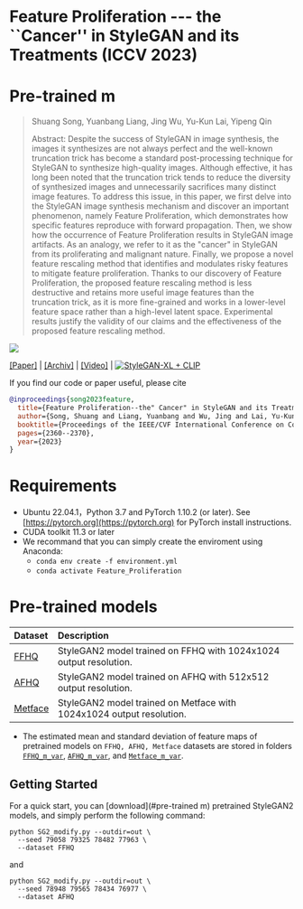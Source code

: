 # Feature Proliferation --- the ``Cancer'' in StyleGAN and its Treatments (ICCV 2023)

Pre-trained m
==



> Shuang Song, Yuanbang Liang, Jing Wu, Yu-Kun Lai, Yipeng Qin 
>
>Abstract: Despite the success of StyleGAN in image synthesis, the images it synthesizes are not always perfect and the well-known truncation trick has become a standard post-processing technique for StyleGAN to synthesize high-quality images. Although effective, it has long been noted that the truncation trick tends to reduce the diversity of synthesized images and unnecessarily sacrifices many distinct image features. To address this issue, in this paper, we first delve into the StyleGAN image synthesis mechanism and discover an important phenomenon, namely Feature Proliferation, which demonstrates how specific features reproduce with forward propagation. Then, we show how the occurrence of Feature Proliferation results in StyleGAN image artifacts. As an analogy, we refer to it as the "cancer" in StyleGAN from its proliferating and malignant nature. Finally, we propose a novel feature rescaling method that identifies and modulates risky features to mitigate feature proliferation. Thanks to our discovery of Feature Proliferation, the proposed feature rescaling method is less destructive and retains more useful image features than the truncation trick, as it is more fine-grained and works in a lower-level feature space rather than a high-level latent space. Experimental results justify the validity of our claims and the effectiveness of the proposed feature rescaling method. <br>

![](https://github.com/songc42/Feature-proliferation/blob/main/Impact_feature_proliferation.png)

[[Paper]](https://openaccess.thecvf.com/content/ICCV2023/html/Song_Feature_Proliferation_--_the_Cancer_in_StyleGAN_and_its_Treatments_ICCV_2023_paper.html) | 
[[Archiv]](https://arxiv.org/abs/2310.08921) | 
[[Video]](https://openaccess.thecvf.com/content/ICCV2023/html/Song_Feature_Proliferation_--_the_Cancer_in_StyleGAN_and_its_Treatments_ICCV_2023_paper.html) |
[![StyleGAN-XL + CLIP](https://colab.research.google.com/assets/colab-badge.svg)](https://colab.research.google.com/drive/1JT0xkkn-pyNb-Nt13Zj8AXZueOjs1_3P?usp=sharing)

If you find our code or paper useful, please cite 
```bibtex
@inproceedings{song2023feature,  
  title={Feature Proliferation--the" Cancer" in StyleGAN and its Treatments},  
  author={Song, Shuang and Liang, Yuanbang and Wu, Jing and Lai, Yu-Kun and Qin, Yipeng},  
  booktitle={Proceedings of the IEEE/CVF International Conference on Computer Vision},  
  pages={2360--2370},  
  year={2023}     
}
```
                





Requirements
==

*  Ubuntu 22.04.1，Python 3.7 and PyTorch 1.10.2 (or later). See [https://pytorch.org](https://pytorch.org) for PyTorch install instructions.
*  CUDA toolkit 11.3 or later
*  We recommand that you can simply create the enviroment using Anaconda:
   * `conda env create -f environment.yml`
   * `conda activate Feature_Proliferation`

Pre-trained models
==

| Dataset | Description
| :--- | :----------
|[FFHQ](https://drive.google.com/file/d/1EM87UquaoQmk17Q8d5kYIAHqu0dkYqdT/view?usp=sharing) | StyleGAN2 model trained on FFHQ with 1024x1024 output resolution.
|[AFHQ](https://drive.google.com/file/d/17OU6C76FIol3ggdGXGUBwjhF3hGSF9V4/view?usp=drive_link) | StyleGAN2 model trained on AFHQ with 512x512 output resolution.
|[Metface](https://drive.google.com/file/d/1z6IVVaCJuFTksKwp1CM3emWOVHbrBip-/view?usp=sharing) | StyleGAN2 model trained on Metface with 1024x1024 output resolution.

* The estimated mean and standard deviation of feature maps of pretrained models on `FFHQ, AFHQ, Metface` datasets are stored in folders [`FFHQ_m_var`](./FFHQ_m_var), [`AFHQ_m_var`](./AFHQ_m_var), and [`Metface_m_var`]((./Metface_m_var)).


Getting Started
----

For a quick start, you can [download](#pre-trained m) pretrained StyleGAN2 models, and simply perform the following command:
```
python SG2_modify.py --outdir=out \
  --seed 79058 79325 78482 77963 \
  --dataset FFHQ 
```
and

```
python SG2_modify.py --outdir=out \
  --seed 78948 79565 78434 76977 \
  --dataset AFHQ 
```
